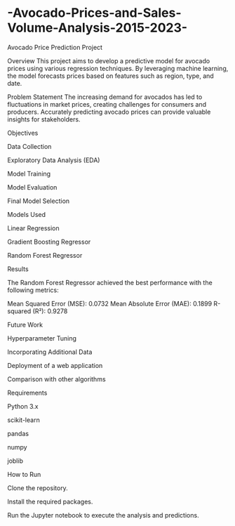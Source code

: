 # -Avocado-Prices-and-Sales-Volume-Analysis-2015-2023-

Avocado Price Prediction Project

Overview
This project aims to develop a predictive model for avocado prices using various regression techniques. By leveraging machine learning, the model forecasts prices based on features such as region, type, and date.

Problem Statement
The increasing demand for avocados has led to fluctuations in market prices, creating challenges for consumers and producers. Accurately predicting avocado prices can provide valuable insights for stakeholders.

Objectives

Data Collection

Exploratory Data Analysis (EDA)

Model Training

Model Evaluation

Final Model Selection

Models Used

Linear Regression

Gradient Boosting Regressor

Random Forest Regressor

Results

The Random Forest Regressor achieved the best performance with the following metrics:

Mean Squared Error (MSE): 0.0732
Mean Absolute Error (MAE): 0.1899
R-squared (R²): 0.9278

Future Work

Hyperparameter Tuning

Incorporating Additional Data

Deployment of a web application

Comparison with other algorithms

Requirements

Python 3.x

scikit-learn

pandas

numpy

joblib

How to Run

Clone the repository.

Install the required packages.

Run the Jupyter notebook to execute the analysis and predictions.
